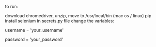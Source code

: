 to run:

download chromedriver, unzip, move to /usr/local/bin (mac os / linux)
pip install selenium
in secrets.py file change the variables:

 username = 'your_username'
 
 password = 'your_password'

